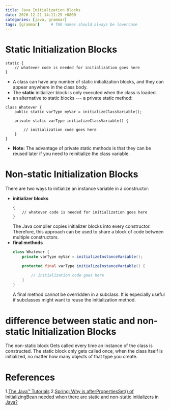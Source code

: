 ```yaml
---
title: Java Initialization Blocks
date: 2020-12-21 14:11:25 +0800
categories: [java, grammar]
tags: [grammar]     # TAG names should always be lowercase
---
```


# Static Initialization Blocks
```
static {
    // whatever code is needed for initialization goes here
}
```
- A class can have any number of static initialization blocks, and they can appear anywhere in the class body.
- The **static** initializer block is only executed when the class is loaded.
- an alternative to static blocks --- a private static method:
```
class Whatever {
    public static varType myVar = initializeClassVariable();

    private static varType initializeClassVariable() {

        // initialization code goes here
    }
}
```
- **Note:** The advantage of private static methods is that they can be reused later if you need to reinitialize the class variable.
# Non-static Initialization Blocks
 There are two ways to initialize an instance variable in a constructor:
- **initializer blocks**
    ```
    {
        // whatever code is needed for initialization goes here
    }
    ```
    The Java compiler copies initializer blocks into every constructor. Therefore, this approach can be used to share a block of code between multiple constructors.
- **final methods**
    ```java
    class Whatever {
        private varType myVar = initializeInstanceVariable();

        protected final varType initializeInstanceVariable() {

            // initialization code goes here
        }
    }
    ```
    A final method cannot be overridden in a subclass. It is especially useful if subclasses might want to reuse the initialization method.
# difference between static and non-static Initialization Blocks
The non-static block Gets called every time an instance of the class is constructed. The static block only gets called once,
 when the class itself is initialized, no matter how many objects of that type you create.

# References
1.[The Java™ Tutorials](https://docs.oracle.com/javase/tutorial/java/javaOO/initial.html)
2.[Spring: Why is afterPropertiesSet() of InitializingBean needed when there are static and non-static initializers in Java?](https://stackoverflow.com/questions/30726189/spring-why-is-afterpropertiesset-of-initializingbean-needed-when-there-are-st)
